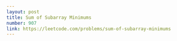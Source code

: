 ```yaml
---
layout: post
title: Sum of Subarray Minimums
number: 907
link: https://leetcode.com/problems/sum-of-subarray-minimums
---
```

